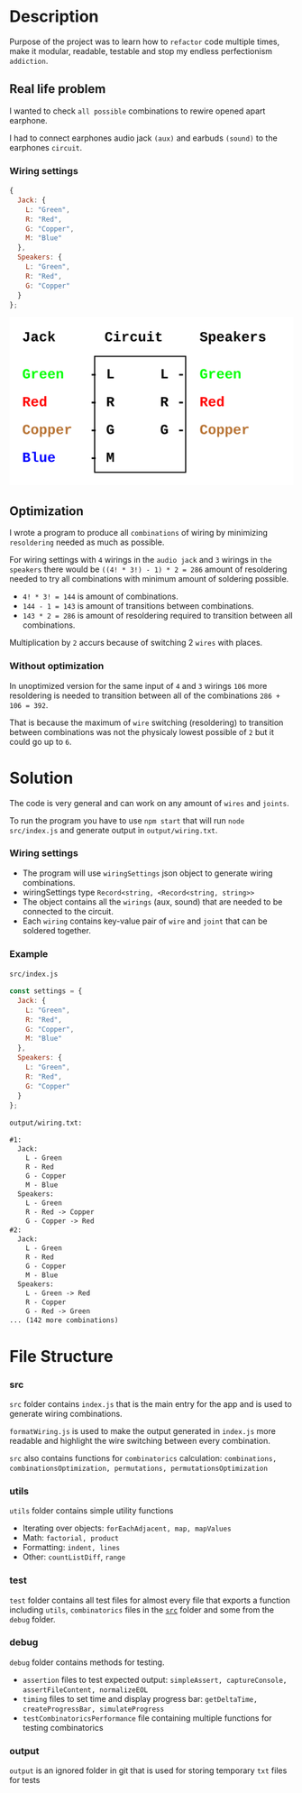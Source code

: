 # Description
Purpose of the project was to learn how to `refactor` code multiple times, make it modular, readable, testable and stop my endless perfectionism `addiction`.

## Real life problem
I wanted to check `all possible` combinations to rewire opened apart earphone.

I had to connect earphones audio jack `(aux)` and earbuds `(sound)` to the earphones `circuit`.

### Wiring settings
```js
{
  Jack: {
    L: "Green",
    R: "Red",
    G: "Copper",
    M: "Blue"
  },
  Speakers: {
    L: "Green",
    R: "Red",
    G: "Copper"
  }
};
```
![Earphone circuit wiring diagram](diagram.svg)

## Optimization
I wrote a program to produce all `combinations` of wiring by minimizing `resoldering` needed as much as possible.

For wiring settings with `4` wirings in the `audio jack` and `3` wirings in `the speakers` there would be `((4! * 3!) - 1) * 2 = 286` amount of resoldering needed to try all combinations with minimum amount of soldering possible.

* `4! * 3! = 144` is amount of combinations.
* `144 - 1 = 143` is amount of transitions between combinations.
* `143 * 2 = 286` is amount of resoldering required to transition between all combinations.

Multiplication by `2` accurs because of switching 2 `wires` with places.

### Without optimization
In unoptimized version for the same input of `4` and `3` wirings `106` more resoldering is needed to transition between all of the combinations `286 + 106 = 392`.

That is because the maximum of `wire` switching (resoldering) to transition between combinations was not the physicaly lowest possible of `2` but it could go up to `6`.

# Solution
The code is very general and can work on any amount of `wires` and `joints`.

To run the program you have to use `npm start` that will run `node src/index.js` and generate output in `output/wiring.txt`.

### Wiring settings
* The program will use `wiringSettings` json object to generate wiring combinations.
* wiringSettings type `Record<string, <Record<string, string>>`
* The object contains all the `wirings` (aux, sound) that are needed to be connected to the circuit.
* Each `wiring` contains key-value pair of `wire` and `joint` that can be soldered together.

### Example
`src/index.js`
```js
const settings = {
  Jack: {
    L: "Green",
    R: "Red",
    G: "Copper",
    M: "Blue"
  },
  Speakers: {
    L: "Green",
    R: "Red",
    G: "Copper"
  }
};
```

`output/wiring.txt:`
```
#1:
  Jack:
    L - Green
    R - Red
    G - Copper
    M - Blue
  Speakers:
    L - Green
    R - Red -> Copper
    G - Copper -> Red
#2:
  Jack:
    L - Green
    R - Red
    G - Copper
    M - Blue
  Speakers:
    L - Green -> Red
    R - Copper
    G - Red -> Green
... (142 more combinations)
```

# File Structure
### src
`src` folder contains `index.js` that is the main entry for the app and is used to generate wiring combinations.

`formatWiring.js` is used to make the output generated in `index.js` more readable and highlight the wire switching between every combination.

`src` also contains functions for `combinatorics` calculation: `combinations, combinationsOptimization, permutations, permutationsOptimization`

### utils
`utils` folder contains simple utility functions
* Iterating over objects: `forEachAdjacent, map, mapValues`
* Math: `factorial, product`
* Formatting: `indent, lines`
* Other: `countListDiff`, `range`

### test
`test` folder contains all test files for almost every file that exports a function including `utils`, `combinatorics` files in the [`src`](#testing) folder and some from the `debug` folder.

### debug
`debug` folder contains methods for testing.
* `assertion` files to test expected output: `simpleAssert, captureConsole, assertFileContent, normalizeEOL`
* `timing` files to set time and display progress bar: `getDeltaTime, createProgressBar, simulateProgress`
* `testCombinatoricsPerformance` file containing multiple functions for testing combinatorics

### output
`output` is an ignored folder in git that is used for storing temporary `txt` files for tests
